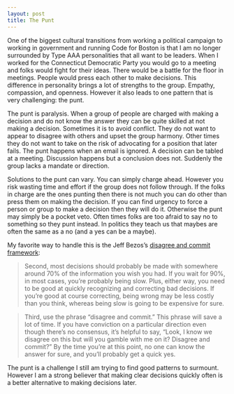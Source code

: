 ```yaml
---
layout: post
title: The Punt
---
```

One of the biggest cultural transitions from working a political campaign to working in government and running Code for Boston is that I am no longer surrounded by Type AAA personalities that all want to be leaders. When I worked for the Connecticut Democratic Party you would go to a meeting and folks would fight for their ideas. There would be a battle for the floor in meetings. People would press each other to make decisions. This difference in personality brings a lot of strengths to the group. Empathy, compassion, and openness. However it also leads to one pattern that is very challenging: the punt.

The punt is paralysis. When a group of people are charged with making a decision and do not know the answer they can be quite skilled at not making a decision. Sometimes it is to avoid conflict. They do not want to appear to disagree with others and upset the group harmony. Other times they do not want to take on the risk of advocating for a position that later fails. The punt happens when an email is ignored. A decision can be tabled at a meeting. Discussion happens but a conclusion does not. Suddenly the group lacks a mandate or direction.

Solutions to the punt can vary. You can simply charge ahead. However you risk wasting time and effort if the group does not follow through. If the folks in charge are the ones punting then there is not much you can do other than press them on making the decision. If you can find urgency to force a person or group to make a decision then they will do it. Otherwise the punt may simply be a pocket veto. Often times folks are too afraid to say no to something so they punt instead. In politics they teach us that maybes are often the same as a no (and a yes can be a maybe).

My favorite way to handle this is the Jeff Bezos’s [disagree and commit framework](http://phx.corporate-ir.net/External.File?item=UGFyZW50SUQ9NjY2MjA0fENoaWxkSUQ9Mzc0MDUxfFR5cGU9MQ==&t=1):

>Second, most decisions should probably be made with somewhere around 70% of the information you wish you had. If you wait for 90%, in most cases, you’re probably being slow. Plus, either way, you need to be good at quickly recognizing and correcting bad decisions. If you’re good at course correcting, being wrong may be less costly than you think, whereas being slow is going to be expensive for sure.

>Third, use the phrase “disagree and commit.” This phrase will save a lot of time. If you have conviction on a particular direction even though there’s no consensus, it’s helpful to say, “Look, I know we disagree on this but will you gamble with me on it? Disagree and commit?” By the time you’re at this point, no one can know the answer for sure, and you’ll probably get a quick yes.

The punt is a challenge I still am trying to find good patterns to surmount. However I am a strong believer that making clear decisions quickly often is a better alternative to making decisions later.
